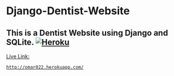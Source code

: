 # Django-Dentist-Website
## This is a Dentist Website using Django and SQLite. <a href="http://omar022.herokuapp.com/" target="_blank"> ![Heroku](http://img.shields.io/badge/-Heroku-400099?style=flat-square&logo=heroku&logoColor=white)

Live Link:
```
http://omar022.herokuapp.com/
```
